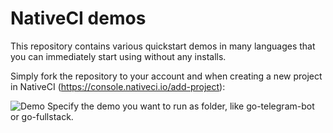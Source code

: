 # NativeCI demos

This repository contains various quickstart demos in many languages that you can immediately start using without any installs.

Simply fork the repository to your account and when creating a new project in NativeCI (https://console.nativeci.io/add-project):

![Demo](./demo.png)
Specify the demo you want to run as folder, like go-telegram-bot or go-fullstack.

